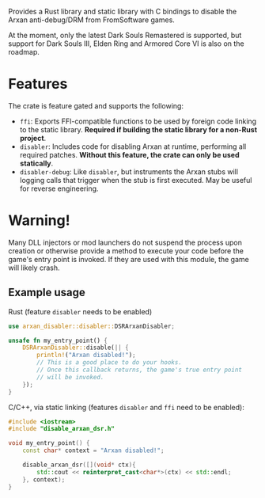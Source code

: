 Provides a Rust library and static library with C bindings to disable the Arxan anti-debug/DRM
from FromSoftware games.

At the moment, only the latest Dark Souls Remastered is supported, but support for Dark Souls III,
Elden Ring and Armored Core VI is also on the roadmap.

# Features
The crate is feature gated and supports the following:
- `ffi`: Exports FFI-compatible functions to be used by foreign code linking to the static library.
    **Required if building the static library for a non-Rust project**.
- `disabler`: Includes code for disabling Arxan at runtime, performing all required patches.
    **Without this feature, the crate can only be used statically**.
- `disabler-debug`: Like `disabler`, but instruments the Arxan stubs will logging calls that
    trigger when the stub is first executed. May be useful for reverse engineering.

# Warning!
<div class="warning">
Many DLL injectors or mod launchers do not suspend the process upon creation or otherwise
provide a method to execute your code before the game's entry point is invoked. If they
are used with this module, the game will likely crash.
</div>

## Example usage 

Rust (feature `disabler` needs to be enabled)
```rust
use arxan_disabler::disabler::DSRArxanDisabler;

unsafe fn my_entry_point() {
    DSRArxanDisabler::disable(|| {
        println!("Arxan disabled!");
        // This is a good place to do your hooks.
        // Once this callback returns, the game's true entry point
        // will be invoked.
    });
}
```

C/C++, via static linking (features `disabler` and `ffi` need to be enabled):
```cpp
#include <iostream>
#include "disable_arxan_dsr.h"

void my_entry_point() {
    const char* context = "Arxan disabled!";

    disable_arxan_dsr([](void* ctx){
        std::cout << reinterpret_cast<char*>(ctx) << std::endl;
    }, context);
}
```